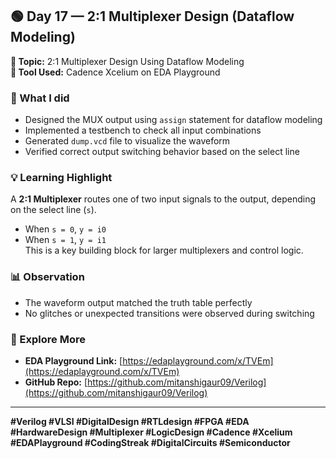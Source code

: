 ## 🟢 Day 17 — 2:1 Multiplexer Design (Dataflow Modeling)

**🧠 Topic:** 2:1 Multiplexer Design Using Dataflow Modeling  
**🔧 Tool Used:** Cadence Xcelium on EDA Playground  

### 📌 What I did
- Designed the MUX output using `assign` statement for dataflow modeling
- Implemented a testbench to check all input combinations
- Generated `dump.vcd` file to visualize the waveform
- Verified correct output switching behavior based on the select line

### 💡 Learning Highlight
A **2:1 Multiplexer** routes one of two input signals to the output, depending on the select line (`s`).  
- When `s = 0`, `y = i0`  
- When `s = 1`, `y = i1`  
This is a key building block for larger multiplexers and control logic.

### 📊 Observation
- The waveform output matched the truth table perfectly
- No glitches or unexpected transitions were observed during switching

### 🔗 Explore More
- **EDA Playground Link:** [https://edaplayground.com/x/TVEm](https://edaplayground.com/x/TVEm)
- **GitHub Repo:** [https://github.com/mitanshigaur09/Verilog](https://github.com/mitanshigaur09/Verilog)

---

**#Verilog #VLSI #DigitalDesign #RTLdesign #FPGA #EDA #HardwareDesign #Multiplexer #LogicDesign #Cadence #Xcelium #EDAPlayground #CodingStreak #DigitalCircuits #Semiconductor**
